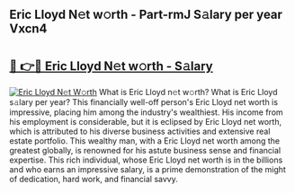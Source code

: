 ## Eric Lloyd N𝚎t w𝚘rth - Part-rmJ S𝚊lary per year Vxcn4

# <h2><a href="http://gc3x9oy.nevu.top/?p=Eric+Lloyd">🔗 👉🔴 Eric Lloyd N𝚎t w𝚘rth - S𝚊lary</a></h2>

[![Eric Lloyd N𝚎t W𝚘rth](https://i.imgur.com/Oavwk0R.jpeg)](http://gc3x9oy.nevu.top/?p=Eric+Lloyd)
What is Eric Lloyd n𝚎t w𝚘rth? What is Eric Lloyd s𝚊lary per year?
This financially well-off person's Eric Lloyd net worth is impressive, placing him among the industry's wealthiest. His income from his employment is considerable, but it is eclipsed by Eric Lloyd net worth, which is attributed to his diverse business activities and extensive real estate portfolio. This wealthy man, with a Eric Lloyd net worth among the greatest globally, is renowned for his astute business sense and financial expertise. This rich individual, whose Eric Lloyd net worth is in the billions and who earns an impressive salary, is a prime demonstration of the might of dedication, hard work, and financial savvy.
